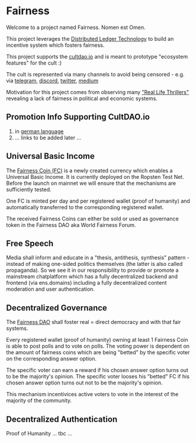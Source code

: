 # Fairness

Welcome to a project named Fairness. Nomen est Omen.

This project leverages the [Distributed Ledger Technology](https://github.com/michael-spengler/distributed-ledger-technology-hands-on-lecture) to build an incentive system which fosters fairness. 

This project supports the [cultdao.io](https://cultdao.io) and is meant to prototype "ecosystem features" for the cult :) 

The cult is represented via many channels to avoid being censored - e.g. via [telegram](t.me/cultdaothemany), [discord](discord.gg/jrTjx4F6Xk), [twitter](https://twitter.com/wearecultdao), [medium](https://wearecultdao.medium.com/)

Motivation for this project comes from observing many ["Real Life Thrillers"](https://github.com/michael-spengler/distributed-ledger-technology-hands-on-lecture/blob/main/fun-facts/real-life-thrillers.md) revealing a lack of fairness in political and economic systems.


## Promotion Info Supporting CultDAO.io
1. in [german language](https://www.linkedin.com/feed/update/urn:li:activity:6940964509377298432/)  
2. ... links to be added later ...

## Universal Basic Income
The [Fairness Coin (FC)](https://github.com/distributed-ledger-technology/fairness/tree/main/coin) is a newly created currency which enables a Universal Basic Income. It is currently deployed on the Ropsten Test Net. Before the launch on mainnet we will ensure that the mechanisms are sufficiently tested.

One FC is minted per day and per registered wallet (proof of humanity) and automatically transferred to the corresponding registered wallet.

The received Fairness Coins can either be sold or used as governance token in the Fairness DAO aka World Fairness Forum.

## Free Speech
Media shall inform and educate in a "thesis, antithesis, synthesis" pattern - instead of making one-sided politics themselves (the latter is also called propaganda). So we see it in our responsibility to provide or promote a mainstream chatplatform which has a fully decentralized backend and frontend (via ens.domains) including a fully decentralized content moderation and user authentication.

## Decentralized Governance
The [Fairness DAO](https://github.com/distributed-ledger-technology/fairness/tree/main/dao) shall foster real = direct democracy and with that fair systems.

Every registered wallet (proof of humanity) owning at least 1 Fairness Coin is able to post polls and to vote on polls. The voting power is dependent on the amount of fairness coins which are being "betted" by the specific voter on the corresponding answer option.

The specific voter can earn a reward if his chosen answer option turns out to be the majority's opinion. 
The specific voter looses his "betted" FC if his chosen answer option turns out not to be the majority's opinion. 

This mechanism incentivices active voters to vote in the interest of the majority of the community.


## Decentralized Authentication
Proof of Humanity ... tbc ...
